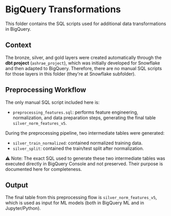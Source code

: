 # BigQuery Transformations

This folder contains the SQL scripts used for additional data transformations in BigQuery.

## Context
The bronze, silver, and gold layers were created automatically through the **dbt project** (`ashrae_project`), which was initially developed for Snowflake and then adapted to BigQuery. Therefore, there are no manual SQL scripts for those layers in this folder (they're at Snowflake subfolder).

## Preprocessing Workflow
The only manual SQL script included here is:
- `preprocessing_features.sql`: performs feature engineering, normalization, and data preparation steps, generating the final table `silver_norm_features_v5`.

During the preprocessing pipeline, two intermediate tables were generated:
- `silver_train_normalized`: contained normalized training data.
- `silver_split`: contained the train/test split after normalization.

⚠️ Note: The exact SQL used to generate these two intermediate tables was executed directly in BigQuery Console and not preserved. Their purpose is documented here for completeness.

## Output
The final table from this preprocessing flow is `silver_norm_features_v5`, which is used as input for ML models (both in BigQuery ML and in Jupyter/Python).
